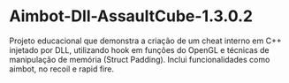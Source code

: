 # Aimbot-Dll-AssaultCube-1.3.0.2
Projeto educacional que demonstra a criação de um cheat interno em C++ injetado por DLL, utilizando hook em funções do OpenGL e técnicas de manipulação de memória (Struct Padding). Inclui funcionalidades como aimbot, no recoil e rapid fire.
